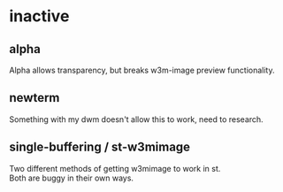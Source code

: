# inactive

## alpha

Alpha allows transparency, but breaks w3m-image preview functionality.

## newterm

Something with my dwm doesn't allow this to work, need to research.

## single-buffering / st-w3mimage

Two different methods of getting w3mimage to work in st.  
Both are buggy in their own ways.

